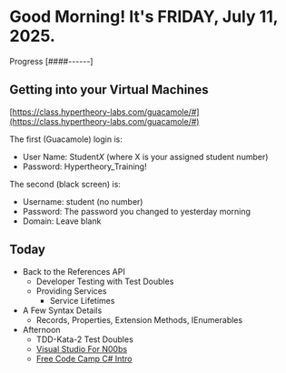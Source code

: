# Good Morning! It's FRIDAY, July 11, 2025.

Progress [####------]

## Getting into your Virtual Machines

[https://class.hypertheory-labs.com/guacamole/#](https://class.hypertheory-labs.com/guacamole/#)

The first (Guacamole) login is:

- User Name: Student*X* (where X is your assigned student number)
- Password: Hypertheory_Training!

The second (black screen) is:

- Username: student (no number)
- Password: The password you changed to yesterday morning
- Domain: Leave blank

## Today

- Back to the References API
    - Developer Testing with Test Doubles
    - Providing Services 
        - Service Lifetimes
- A Few Syntax Details
    - Records, Properties, Extension Methods, IEnumerables
- Afternoon
    - TDD-Kata-2 Test Doubles
    - [Visual Studio For N00bs](https://hypertheory.podia.com/mastering-your-development-tools-visual-studio)
    - [Free Code Camp C# Intro](https://www.freecodecamp.org/learn/foundational-c-sharp-with-microsoft/)